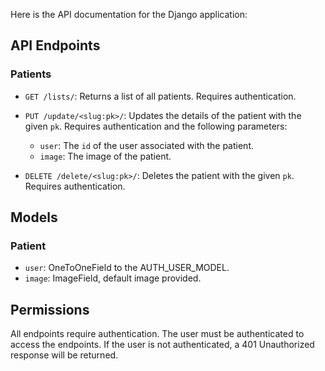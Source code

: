 Here is the API documentation for the Django application:

## API Endpoints

### Patients

- `GET /lists/`: Returns a list of all patients. Requires authentication.

- `PUT /update/<slug:pk>/`: Updates the details of the patient with the given `pk`. Requires authentication and the following parameters:
  - `user`: The `id` of the user associated with the patient.
  - `image`: The image of the patient.

- `DELETE /delete/<slug:pk>/`: Deletes the patient with the given `pk`. Requires authentication.

## Models

### Patient

- `user`: OneToOneField to the AUTH_USER_MODEL.
- `image`: ImageField, default image provided.

## Permissions

All endpoints require authentication. The user must be authenticated to access the endpoints. If the user is not authenticated, a 401 Unauthorized response will be returned.